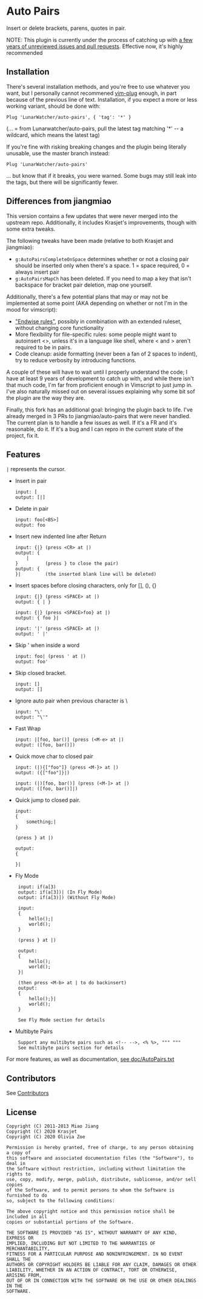 # Auto Pairs

Insert or delete brackets, parens, quotes in pair.

NOTE: This plugin is currently under the process of catching up with [a few years of unreviewed issues and pull requests](https://github.com/LunarWatcher/auto-pairs/issues/5). Effective now, it's highly recommended 

## Installation

There's several installation methods, and you're free to use whatever you want, but I personally cannot recommened [vim-plug](https://github.com/junegunn/vim-plug) enough, in part because of the previous line of text. Installation, if you expect a more or less working variant, should be done with:

```vim
Plug 'LunarWatcher/auto-pairs', { 'tag': '*' }
```
(... = from Lunarwatcher/auto-pairs, pull the latest tag matching '*' -- a wildcard, which means the latest tag)

If you're fine with risking breaking changes and the plugin being literally unusable, use the master branch instead:

```vim
Plug 'LunarWatcher/auto-pairs'
```
... but know that if it breaks, you were warned. Some bugs may still leak into the tags, but there will be significantly fewer.

## Differences from jiangmiao

This version contains a few updates that were never merged into the upstream repo. Additionally, it includes Krasjet's improvements, though with some extra tweaks.

The following tweaks have been made (relative to both Krasjet and jiangmiao):

* `g:AutoPairsCompleteOnSpace` determines whether or not a closing pair should be inserted only when there's a space. 1 = space required, 0 = always insert pair
* `g:AutoPairsMapCh` has been deleted. If you need to map a key that isn't backspace for bracket pair deletion, map one yourself.

Additionally, there's a few potential plans that may or may not be implemented at some point (AKA depending on whether or not I'm in the mood for vimscript):
* ["Endwise rules"](https://github.com/cohama/lexima.vim), possibly in combination with an extended ruleset, without changing core functionality
* More flexibility for file-specific rules: some people might want to autoinsert &lt;&gt;, unless it's in a language like shell, where &lt; and &gt; aren't required to be in pairs.
* Code cleanup: aside formatting (never been a fan of 2 spaces to indent), try to reduce verbosity by introducing functions.

A couple of these will have to wait until I properly understand the code; I have at least 9 years of development to catch up with, and while there isn't that much code, I'm far from proficient enough in Vimscript to just jump in. I've also naturally missed out on several issues explaining why some bit sof the plugin are  the way they are.

Finally, this fork has an additional goal: bringing the plugin back to life. I've already merged in 3 PRs to jiangmiao/auto-pairs that were never handled. The current plan is to handle a few issues as well. If it's a FR and it's reasonable, do it. If it's a bug and I can repro in the current state of the project, fix it.

## Features

`|` represents the cursor.

*   Insert in pair

        input: [
        output: [|]

*   Delete in pair

        input: foo[<BS>]
        output: foo

*   Insert new indented line after Return

        input: {|} (press <CR> at |)
        output: {
            |
        }          (press } to close the pair)
        output: {
        }|         (the inserted blank line will be deleted)


*   Insert spaces before closing characters, only for [], (), {}

        input: {|} (press <SPACE> at |)
        output: { | }

        input: {|} (press <SPACE>foo} at |)
        output: { foo }|

        input: '|' (press <SPACE> at |)
        output: ' |'

*   Skip ' when inside a word

        input: foo| (press ' at |)
        output: foo'

*   Skip closed bracket.

        input: []
        output: []

*   Ignore auto pair when previous character is \

        input: "\'
        output: "\'"

*   Fast Wrap

        input: |[foo, bar()] (press (<M-e> at |)
        output: ([foo, bar()])

*   Quick move char to closed pair

        input: (|){["foo"]} (press <M-}> at |)
        output: ({["foo"]}|)

        input: (|)[foo, bar()] (press (<M-]> at |)
        output: ([foo, bar()]|)

*   Quick jump to closed pair.

        input:
        {
            something;|
        }

        (press } at |)

        output:
        {

        }|

*  Fly Mode

        input: if(a[3)
        output: if(a[3])| (In Fly Mode)
        output: if(a[3)]) (Without Fly Mode)

        input:
        {
            hello();|
            world();
        }

        (press } at |)

        output:
        {
            hello();
            world();
        }|

        (then press <M-b> at | to do backinsert)
        output:
        {
            hello();}|
            world();
        }

        See Fly Mode section for details

*  Multibyte Pairs

        Support any multibyte pairs such as <!-- -->, <% %>, """ """
        See multibyte pairs section for details

For more features, as well as documentation, [see doc/AutoPairs.txt](https://github.com/LunarWatcher/auto-pairs/blob/master/doc/AutoPairs.txt)

## Contributors
See [Contributors](https://github.com/lunarwatcher/auto-pairs/graphs/contributors)

## License

```
Copyright (C) 2011-2013 Miao Jiang
Copyright (C) 2020 Krasjet
Copyright (C) 2020 Olivia Zoe

Permission is hereby granted, free of charge, to any person obtaining a copy of
this software and associated documentation files (the "Software"), to deal in
the Software without restriction, including without limitation the rights to
use, copy, modify, merge, publish, distribute, sublicense, and/or sell copies
of the Software, and to permit persons to whom the Software is furnished to do
so, subject to the following conditions:

The above copyright notice and this permission notice shall be included in all
copies or substantial portions of the Software.

THE SOFTWARE IS PROVIDED "AS IS", WITHOUT WARRANTY OF ANY KIND, EXPRESS OR
IMPLIED, INCLUDING BUT NOT LIMITED TO THE WARRANTIES OF MERCHANTABILITY,
FITNESS FOR A PARTICULAR PURPOSE AND NONINFRINGEMENT. IN NO EVENT SHALL THE
AUTHORS OR COPYRIGHT HOLDERS BE LIABLE FOR ANY CLAIM, DAMAGES OR OTHER
LIABILITY, WHETHER IN AN ACTION OF CONTRACT, TORT OR OTHERWISE, ARISING FROM,
OUT OF OR IN CONNECTION WITH THE SOFTWARE OR THE USE OR OTHER DEALINGS IN THE
SOFTWARE.
```
